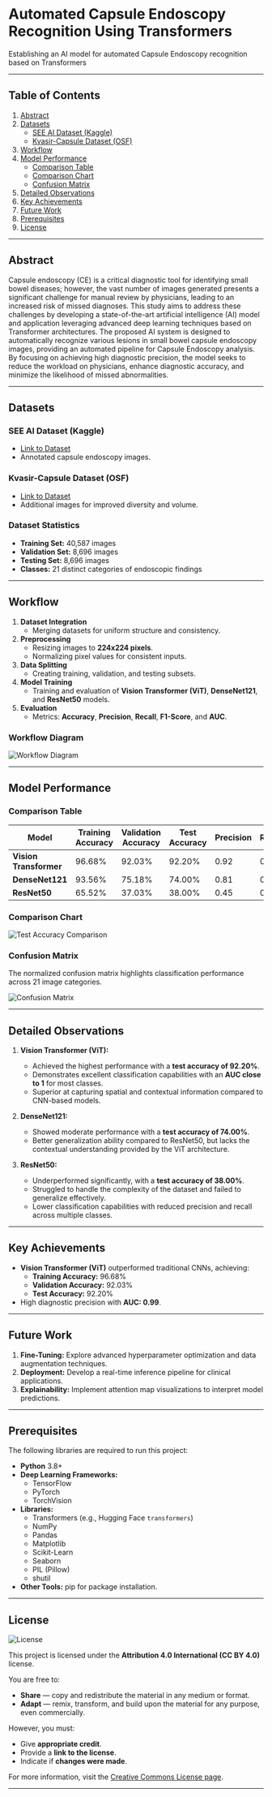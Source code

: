 # Automated Capsule Endoscopy Recognition Using Transformers
Establishing an AI model  for automated Capsule Endoscopy recognition based on Transformers

---

## **Table of Contents**
1. [Abstract](#abstract)
2. [Datasets](#datasets)
   - [SEE AI Dataset (Kaggle)](#see-ai-dataset-kaggle)
   - [Kvasir-Capsule Dataset (OSF)](#kvasir-capsule-dataset-osf)
3. [Workflow](#workflow)
4. [Model Performance](#model-performance)
   - [Comparison Table](#comparison-table)
   - [Comparison Chart](#comparison-chart)
   - [Confusion Matrix](#confusion-matrix)
5. [Detailed Observations](#detailed-observations)
6. [Key Achievements](#key-achievements)
7. [Future Work](#future-work)
8. [Prerequisites](#prerequisites)
9. [License](#license)

---

## **Abstract**
Capsule endoscopy (CE) is a critical diagnostic tool for identifying small bowel diseases; however, the vast number of images generated presents a significant challenge for manual review by physicians, leading to an increased risk of missed diagnoses. This study aims to address these challenges by developing a state-of-the-art artificial intelligence (AI) model and application leveraging advanced deep learning techniques based on Transformer architectures. The proposed AI system is designed to automatically recognize various lesions in small bowel capsule endoscopy images, providing an automated pipeline for Capsule Endoscopy analysis. By focusing on achieving high diagnostic precision, the model seeks to reduce the workload on physicians, enhance diagnostic accuracy, and minimize the likelihood of missed abnormalities.

---

## **Datasets**
### SEE AI Dataset (Kaggle)
- [Link to Dataset](https://www.kaggle.com/datasets/capsuleyolo/kyucapsule)
- Annotated capsule endoscopy images.

### Kvasir-Capsule Dataset (OSF)
- [Link to Dataset](https://osf.io/dv2ag/)
- Additional images for improved diversity and volume.

### Dataset Statistics
- **Training Set:** 40,587 images
- **Validation Set:** 8,696 images
- **Testing Set:** 8,696 images
- **Classes:** 21 distinct categories of endoscopic findings

---

## **Workflow**
1. **Dataset Integration**
   - Merging datasets for uniform structure and consistency.
2. **Preprocessing**
   - Resizing images to **224x224 pixels**.
   - Normalizing pixel values for consistent inputs.
3. **Data Splitting**
   - Creating training, validation, and testing subsets.
4. **Model Training**
   - Training and evaluation of **Vision Transformer (ViT)**, **DenseNet121**, and **ResNet50** models.
5. **Evaluation**
   - Metrics: **Accuracy**, **Precision**, **Recall**, **F1-Score**, and **AUC**.

### Workflow Diagram
![Workflow Diagram](Workflow.png)

---

## **Model Performance**

### Comparison Table
| **Model**          | **Training Accuracy** | **Validation Accuracy** | **Test Accuracy** | **Precision** | **Recall** | **F1-Score** | **AUC** |
|---------------------|-----------------------|--------------------------|-------------------|---------------|------------|--------------|---------|
| **Vision Transformer** | 96.68%               | 92.03%                   | 92.20%            | 0.92          | 0.92       | 0.92         | 0.99    |
| **DenseNet121**       | 93.56%               | 75.18%                   | 74.00%            | 0.81          | 0.75       | 0.78         | 0.85    |
| **ResNet50**          | 65.52%               | 37.03%                   | 38.00%            | 0.45          | 0.37       | 0.40         | 0.55    |

### Comparison Chart
![Test Accuracy Comparison](ComparisonOfModels.png)

### Confusion Matrix
The normalized confusion matrix highlights classification performance across 21 image categories.

![Confusion Matrix](Confusion_Matrix.png)

---

## **Detailed Observations**
1. **Vision Transformer (ViT):**
   - Achieved the highest performance with a **test accuracy of 92.20%**.
   - Demonstrates excellent classification capabilities with an **AUC close to 1** for most classes.
   - Superior at capturing spatial and contextual information compared to CNN-based models.

2. **DenseNet121:**
   - Showed moderate performance with a **test accuracy of 74.00%**.
   - Better generalization ability compared to ResNet50, but lacks the contextual understanding provided by the ViT architecture.

3. **ResNet50:**
   - Underperformed significantly, with a **test accuracy of 38.00%**.
   - Struggled to handle the complexity of the dataset and failed to generalize effectively.
   - Lower classification capabilities with reduced precision and recall across multiple classes.

---

## **Key Achievements**
- **Vision Transformer (ViT)** outperformed traditional CNNs, achieving:
  - **Training Accuracy:** 96.68%
  - **Validation Accuracy:** 92.03%
  - **Test Accuracy:** 92.20%
- High diagnostic precision with **AUC: 0.99**.

---

## **Future Work**
1. **Fine-Tuning:** Explore advanced hyperparameter optimization and data augmentation techniques.
2. **Deployment:** Develop a real-time inference pipeline for clinical applications.
3. **Explainability:** Implement attention map visualizations to interpret model predictions.

---

## **Prerequisites**
The following libraries are required to run this project:

- **Python** 3.8+
- **Deep Learning Frameworks:**
  - TensorFlow
  - PyTorch
  - TorchVision
- **Libraries:**
  - Transformers (e.g., Hugging Face `transformers`)
  - NumPy
  - Pandas
  - Matplotlib
  - Scikit-Learn
  - Seaborn
  - PIL (Pillow)
  - shutil
- **Other Tools:** pip for package installation.

---

## License

![License](https://img.shields.io/badge/License-CC%20BY%204.0-lightgrey.svg)

This project is licensed under the **Attribution 4.0 International (CC BY 4.0)** license.

You are free to:
- **Share** — copy and redistribute the material in any medium or format.
- **Adapt** — remix, transform, and build upon the material for any purpose, even commercially.

However, you must:
- Give **appropriate credit**.
- Provide a **link to the license**.
- Indicate if **changes were made**.

For more information, visit the [Creative Commons License page](https://creativecommons.org/licenses/by/4.0/).

---
